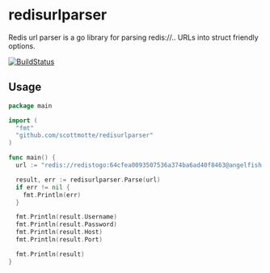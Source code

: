 # redisurlparser

Redis url parser is a go library for parsing redis://.. URLs into struct friendly options.

[![BuildStatus](https://travis-ci.org/scottmotte/redisurlparser.png?branch=master)](https://travis-ci.org/scottmotte/redisurlparser)

## Usage

```go
package main

import (
  "fmt"
  "github.com/scottmotte/redisurlparser"
)

func main() {
  url := "redis://redistogo:64cfea0093507536a374ba6ad40f8463@angelfish.redistogo.com:10049/"

  result, err := redisurlparser.Parse(url)
  if err != nil {
    fmt.Println(err)
  }

  fmt.Println(result.Username)
  fmt.Println(result.Password)
  fmt.Println(result.Host)
  fmt.Println(result.Port)

  fmt.Println(result)
}
```





